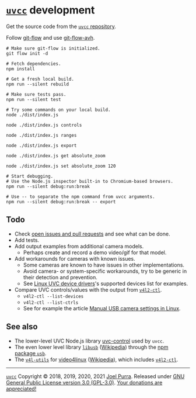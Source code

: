 # [`uvcc`](https://joelpurra.com/projects/uvcc/) development

Get the source code from the [`uvcc` repository](https://github.com/joelpurra/uvcc).

Follow [git-flow](https://danielkummer.github.io/git-flow-cheatsheet/) and use [git-flow-avh](https://github.com/petervanderdoes/gitflow-avh).

```shell
# Make sure git-flow is initialized.
git flow init -d

# Fetch dependencies.
npm install

# Get a fresh local build.
npm run --silent rebuild

# Make sure tests pass.
npm run --silent test

# Try some commands on your local build.
node ./dist/index.js

node ./dist/index.js controls

node ./dist/index.js ranges

node ./dist/index.js export

node ./dist/index.js get absolute_zoom

node ./dist/index.js set absolute_zoom 120

# Start debugging.
# Use the Node.js inspector built-in to Chromium-based browsers.
npm run --silent debug:run:break

# Use -- to separate the npm command from uvcc arguments.
npm run --silent debug:run:break -- export
```

## Todo

- Check [open issues and pull requests](https://github.com/joelpurra/uvcc/issues?q=is%3Aopen) and see what can be done.
- Add tests.
- Add output examples from additional camera models.
  - Perhaps create and record a demo video/gif for that model.
- Add workarounds for cameras with known issues.
  - Some cameras are known to have issues in other implementations.
  - Avoid camera- or system-specific workarounds, try to be generic in their detection and prevention.
  - See [Linux UVC device drivers](https://www.ideasonboard.org/uvc/)'s supported devices list for examples.
- Compare UVC controls/values with the output from [`v4l2-ctl`](https://www.mankier.com/1/v4l2-ctl).
  - `v4l2-ctl --list-devices`
  - `v4l2-ctl --list-ctrls`
  - See for example the article [Manual USB camera settings in Linux](http://kurokesu.com/main/2016/01/16/manual-usb-camera-settings-in-linux/).

## See also

- The lower-level UVC Node.js library [uvc-control](https://github.com/makenai/node-uvc-control) used by `uvcc`.
- The even lower level library [`libusb`](http://libusb.info/) ([Wikipedia](https://en.wikipedia.org/wiki/Libusb)) through the [npm package `usb`](https://www.npmjs.com/package/usb).
- The [`v4l-utils`](https://linuxtv.org/wiki/index.php/V4l-utils) for [video4linux](https://www.linuxtv.org) ([Wikipedia](https://en.wikipedia.org/wiki/Video4Linux)), which includes [`v4l2-ctl`](https://www.mankier.com/1/v4l2-ctl).

---

[`uvcc`](https://joelpurra.com/projects/uvcc/) Copyright &copy; 2018, 2019, 2020, 2021 [Joel Purra](https://joelpurra.com/). Released under [GNU General Public License version 3.0 (GPL-3.0)](https://www.gnu.org/licenses/gpl.html). [Your donations are appreciated!](https://joelpurra.com/donate/)
